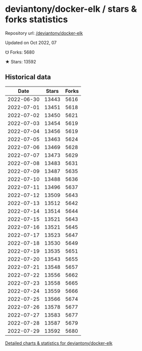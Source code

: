 # deviantony/docker-elk / stars & forks statistics

Repository url: [/deviantony/docker-elk](https://github.com/deviantony/docker-elk)

Updated on Oct 2022, 07

☋ Forks: 5680

★ Stars: 13592

## Historical data
| Date | Stars | Forks |
|------|-------|-------|
| 2022-06-30 | 13443 | 5616 | 
| 2022-07-01 | 13451 | 5618 | 
| 2022-07-02 | 13450 | 5621 | 
| 2022-07-03 | 13454 | 5619 | 
| 2022-07-04 | 13456 | 5619 | 
| 2022-07-05 | 13463 | 5624 | 
| 2022-07-06 | 13469 | 5628 | 
| 2022-07-07 | 13473 | 5629 | 
| 2022-07-08 | 13483 | 5631 | 
| 2022-07-09 | 13487 | 5635 | 
| 2022-07-10 | 13488 | 5636 | 
| 2022-07-11 | 13496 | 5637 | 
| 2022-07-12 | 13509 | 5643 | 
| 2022-07-13 | 13512 | 5642 | 
| 2022-07-14 | 13514 | 5644 | 
| 2022-07-15 | 13521 | 5643 | 
| 2022-07-16 | 13521 | 5645 | 
| 2022-07-17 | 13523 | 5647 | 
| 2022-07-18 | 13530 | 5649 | 
| 2022-07-19 | 13535 | 5651 | 
| 2022-07-20 | 13543 | 5655 | 
| 2022-07-21 | 13548 | 5657 | 
| 2022-07-22 | 13556 | 5662 | 
| 2022-07-23 | 13558 | 5665 | 
| 2022-07-24 | 13559 | 5666 | 
| 2022-07-25 | 13566 | 5674 | 
| 2022-07-26 | 13578 | 5677 | 
| 2022-07-27 | 13583 | 5677 | 
| 2022-07-28 | 13587 | 5679 | 
| 2022-07-29 | 13592 | 5680 | 


[Detailed charts & statistics for deviantony/docker-elk](https://reviewgithub.com/rep/deviantony/docker-elk)

